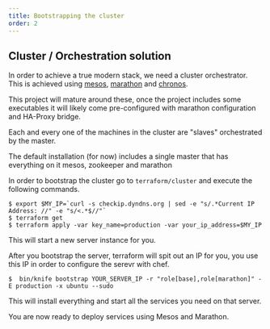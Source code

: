 ```yaml
---
title: Bootstrapping the cluster
order: 2
---
```


## Cluster / Orchestration solution

In order to achieve a true modern stack, we need a cluster orchestrator. This
is achieved using [mesos](http://mesos.apache.org/), [marathon](https://mesosphere.github.io/marathon/)
and [chronos](http://mesos.github.io/chronos/).

This project will mature around these, once the project includes some
executables it will likely come pre-configured with marathon configuration and
HA-Proxy bridge.

Each and every one of the machines in the cluster are "slaves" orchestrated by
the master.

The default installation (for now) includes a single master that has everything
on it mesos, zookeeper and marathon

In order to bootstrap the cluster go to `terraform/cluster` and execute the
following commands.

```
$ export $MY_IP=`curl -s checkip.dyndns.org | sed -e "s/.*Current IP Address: //" -e "s/<.*$//"`
$ terraform get
$ terraform apply -var key_name=production -var your_ip_address=$MY_IP
```

This will start a new server instance for you.

After you bootstrap the server, terraform will spit out an IP for you, you use
this IP in order to configure the serevr with chef.

```
$  bin/knife bootstrap YOUR_SERVER_IP -r "role[base],role[marathon]" -E production -x ubuntu --sudo
```

This will install everything and start all the services you need on that
server.

You are now ready to deploy services using Mesos and Marathon.
